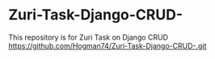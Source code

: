 # Zuri-Task-Django-CRUD-
This repository is for Zuri Task on Django CRUD
https://github.com/Hogman74/Zuri-Task-Django-CRUD-.git
